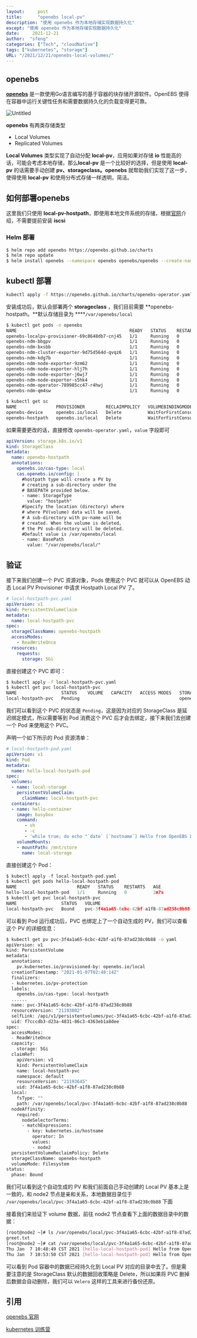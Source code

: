 ```yaml
---
layout:     post
title:      "openebs local-pv"
description: "使用 openebs 作为本地存储实现数据持久化"
except: "使用 openebs 作为本地存储实现数据持久化"
date:     2021-12-21
author:  "sfeng"
categories: ["Tech", "cloudNative"]
tags: ["kubernetes", "storage"]
URL: "/2021/12/21/openebs-local-volumes/"
---
```


## openebs

**[openebs](https://openebs.io/)** 是一款使用Go语言编写的基于容器的块存储开源软件。OpenEBS 使得在容器中运行关键性任务和需要数据持久化的负载变得更可靠。

![Untitled](https://bxdc-static.oss-cn-beijing.aliyuncs.com/images/20210106093708.png)

**openebs** 有两类存储类型

- Local Volumes
- Replicated Volumes

**Local Volumes** 类型实现了自动分配 **local-pv**，应用如果对存储 **io** 性能高的话，可能会考虑本地存储，那么**local-pv** 是一个比较好的选择，但是使用 **local-pv** 的话需要手动创建 **pv、storageclass。openebs** 就帮助我们实现了这一步，使得使用 **local-pv** 和使用分布式存储一样透明，简洁。

## 如何部署openebs

这里我们只使用 **local-pv-hostpath**，即使用本地文件系统的存储，根据[官网](https://openebs.io/docs/user-guides/prerequisites)介绍，不需要提前安装 **iscsi**

### Helm 部署

```bash
$ helm repo add openebs https://openebs.github.io/charts
$ helm repo update
$ helm install openebs --namespace openebs openebs/openebs --create-namespace
```

## kubectl 部署

```bash
kubectl apply -f https://openebs.github.io/charts/openebs-operator.yaml
```

安装成功后，默认会部署两个 **storageclass** ，我们目前需要 **openebs-hostpath。**默认存储目录为 ****`/var/openebs/local`

```bash
$ kubectl get pods -n openebs
NAME                                           READY   STATUS    RESTARTS   AGE
openebs-localpv-provisioner-69c8648db7-cnj45   1/1     Running   0          33m
openebs-ndm-bbgpv                              1/1     Running   0          33m
openebs-ndm-bxsbb                              1/1     Running   0          33m
openebs-ndm-cluster-exporter-9d75d564d-qvqz6   1/1     Running   0          33m
openebs-ndm-kdg7b                              1/1     Running   0          33m
openebs-ndm-node-exporter-9zm62                1/1     Running   0          33m
openebs-ndm-node-exporter-hlj7h                1/1     Running   0          33m
openebs-ndm-node-exporter-j6wj7                1/1     Running   0          33m
openebs-ndm-node-exporter-s5hk4                1/1     Running   0          33m
openebs-ndm-operator-789985cc47-r4hwj          1/1     Running   0          33m
openebs-ndm-qm4sw                              1/1     Running   0          33m
```

```bash
$ kubectl get sc
NAME               PROVISIONER        RECLAIMPOLICY   VOLUMEBINDINGMODE      ALLOWVOLUMEEXPANSION   AGE
openebs-device     openebs.io/local   Delete          WaitForFirstConsumer   false                  116s
openebs-hostpath   openebs.io/local   Delete          WaitForFirstConsumer   false                  116s
```

如果需要更改的话，直接修改 `openebs-operator.yaml`，`value` 字段即可

```yaml
apiVersion: storage.k8s.io/v1
kind: StorageClass
metadata:
  name: openebs-hostpath
  annotations:
    openebs.io/cas-type: local
    cas.openebs.io/config: |
      #hostpath type will create a PV by 
      # creating a sub-directory under the
      # BASEPATH provided below.
      - name: StorageType
        value: "hostpath"
      #Specify the location (directory) where
      # where PV(volume) data will be saved. 
      # A sub-directory with pv-name will be 
      # created. When the volume is deleted, 
      # the PV sub-directory will be deleted.
      #Default value is /var/openebs/local
      - name: BasePath
        value: "/var/openebs/local/"
```

## 验证

接下来我们创建一个 PVC 资源对象，Pods 使用这个 PVC 就可以从 OpenEBS 动态 Local PV Provisioner 中请求 Hostpath Local PV 了。

```yaml
# local-hostpath-pvc.yaml
apiVersion: v1
kind: PersistentVolumeClaim
metadata:
  name: local-hostpath-pvc
spec:
  storageClassName: openebs-hostpath
  accessModes:
    - ReadWriteOnce
  resources:
    requests:
      storage: 5Gi
```

直接创建这个 PVC 即可：

```bash
$ kubectl apply -f local-hostpath-pvc.yaml
$ kubectl get pvc local-hostpath-pvc
NAME                 STATUS    VOLUME   CAPACITY   ACCESS MODES   STORAGECLASS       AGE
local-hostpath-pvc   Pending                                      openebs-hostpath   12s
```

我们可以看到这个 PVC 的状态是 `Pending`，这是因为对应的 StorageClass 是延迟绑定模式，所以需要等到 Pod 消费这个 PVC 后才会去绑定，接下来我们去创建一个 Pod 来使用这个 PVC。

声明一个如下所示的 Pod 资源清单：

```yaml
# local-hostpath-pod.yaml
apiVersion: v1
kind: Pod
metadata:
  name: hello-local-hostpath-pod
spec:
  volumes:
  - name: local-storage
    persistentVolumeClaim:
      claimName: local-hostpath-pvc
  containers:
  - name: hello-container
    image: busybox
    command:
       - sh
       - -c
       - 'while true; do echo "`date` [`hostname`] Hello from OpenEBS Local PV." >> /mnt/store/greet.txt; sleep $(($RANDOM % 5 + 300)); done'
    volumeMounts:
    - mountPath: /mnt/store
      name: local-storage

```

直接创建这个 Pod：

```c
$ kubectl apply -f local-hostpath-pod.yaml
$ kubectl get pods hello-local-hostpath-pod
NAME                       READY   STATUS    RESTARTS   AGE
hello-local-hostpath-pod   1/1     Running   0          2m7s
$ kubectl get pvc local-hostpath-pvc
NAME                 STATUS   VOLUME                                     CAPACITY   ACCESS MODES   STORAGECLASS       AGE
local-hostpath-pvc   Bound    pvc-3f4a1a65-6cbc-42bf-a1f8-87ad238c0b88   5Gi        RWO            openebs-hostpath   5m41s

```

可以看到 Pod 运行成功后，PVC 也绑定上了一个自动生成的 PV，我们可以查看这个 PV 的详细信息：

```bash
$ kubectl get pv pvc-3f4a1a65-6cbc-42bf-a1f8-87ad238c0b88 -o yaml
apiVersion: v1
kind: PersistentVolume
metadata:
  annotations:
    pv.kubernetes.io/provisioned-by: openebs.io/local
  creationTimestamp: "2021-01-07T02:48:14Z"
  finalizers:
  - kubernetes.io/pv-protection
  labels:
    openebs.io/cas-type: local-hostpath
  ......
  name: pvc-3f4a1a65-6cbc-42bf-a1f8-87ad238c0b88
  resourceVersion: "21193802"
  selfLink: /api/v1/persistentvolumes/pvc-3f4a1a65-6cbc-42bf-a1f8-87ad238c0b88
  uid: f7cccdb3-d23a-4831-86c3-4363eb1a8dee
spec:
  accessModes:
  - ReadWriteOnce
  capacity:
    storage: 5Gi
  claimRef:
    apiVersion: v1
    kind: PersistentVolumeClaim
    name: local-hostpath-pvc
    namespace: default
    resourceVersion: "21193645"
    uid: 3f4a1a65-6cbc-42bf-a1f8-87ad238c0b88
  local:
    fsType: ""
    path: /var/openebs/local/pvc-3f4a1a65-6cbc-42bf-a1f8-87ad238c0b88
  nodeAffinity:
    required:
      nodeSelectorTerms:
      - matchExpressions:
        - key: kubernetes.io/hostname
          operator: In
          values:
          - node2
  persistentVolumeReclaimPolicy: Delete
  storageClassName: openebs-hostpath
  volumeMode: Filesystem
status:
  phase: Bound

```

我们可以看到这个自动生成的 PV 和我们前面自己手动创建的 Local PV 基本上是一致的，和 node2 节点是亲和关系，本地数据目录位于 `/var/openebs/local/pvc-3f4a1a65-6cbc-42bf-a1f8-87ad238c0b88` 下面

接着我们来验证下 volume 数据，前往 node2 节点查看下上面的数据目录中的数据：

```bash
[root@node2 ~]# ls /var/openebs/local/pvc-3f4a1a65-6cbc-42bf-a1f8-87ad238c0b88
greet.txt
[root@node2 ~]# cat /var/openebs/local/pvc-3f4a1a65-6cbc-42bf-a1f8-87ad238c0b88/greet.txt
Thu Jan  7 10:48:49 CST 2021 [hello-local-hostpath-pod] Hello from OpenEBS Local PV.
Thu Jan  7 10:53:50 CST 2021 [hello-local-hostpath-pod] Hello from OpenEBS Local PV.

```

可以看到 Pod 容器中的数据已经持久化到 Local PV 对应的目录中去了。但是需要注意的是 StorageClass 默认的数据回收策略是 Delete，所以如果将 PVC 删掉后数据会自动删除，我们可以 `Velero` 这样的工具来进行备份还原。

## 引用

[openebs 官网](https://openebs.io/)

[kubernetes 训练营](https://www.qikqiak.com/k8strain2/storage/openebs/)